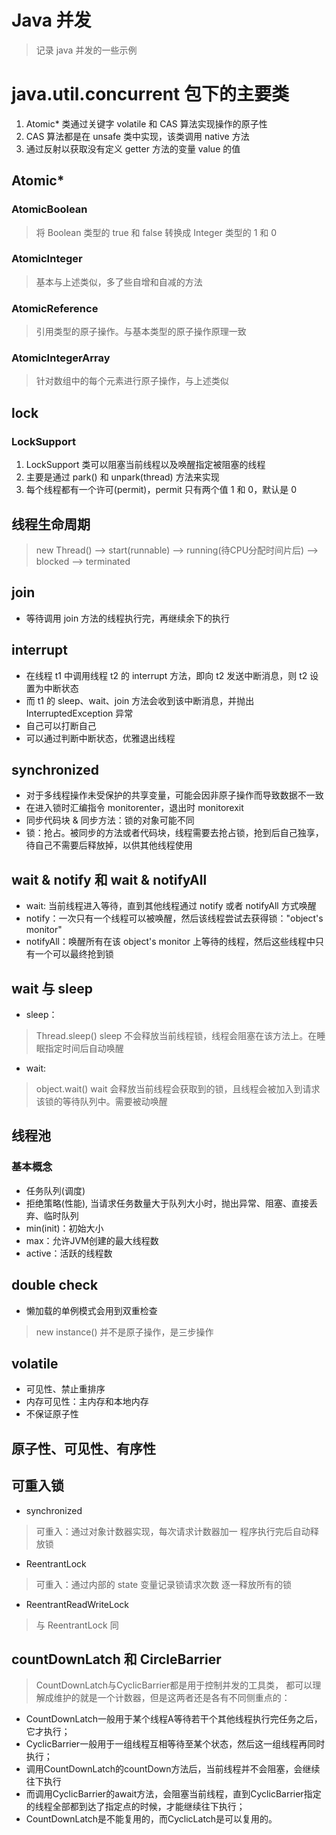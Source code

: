 # Java 并发
> 记录 java 并发的一些示例

# java.util.concurrent 包下的主要类
1. Atomic* 类通过关键字 volatile 和 CAS 算法实现操作的原子性
2. CAS 算法都是在 unsafe 类中实现，该类调用 native 方法
3. 通过反射以获取没有定义 getter 方法的变量 value 的值

## Atomic*
### AtomicBoolean
> 将 Boolean 类型的 true 和 false 转换成 Integer 类型的 1 和 0

### AtomicInteger
> 基本与上述类似，多了些自增和自减的方法

### AtomicReference 
> 引用类型的原子操作。与基本类型的原子操作原理一致

### AtomicIntegerArray
> 针对数组中的每个元素进行原子操作，与上述类似


## lock
### LockSupport
1. LockSupport 类可以阻塞当前线程以及唤醒指定被阻塞的线程
2. 主要是通过 park() 和 unpark(thread) 方法来实现
3. 每个线程都有一个许可(permit)，permit 只有两个值 1 和 0，默认是 0


## 线程生命周期
> new Thread() --> start(runnable) --> running(待CPU分配时间片后) --> blocked --> terminated

## join
* 等待调用 join 方法的线程执行完，再继续余下的执行

## interrupt
* 在线程 t1 中调用线程 t2 的 interrupt 方法，即向 t2 发送中断消息，则 t2 设置为中断状态
* 而 t1 的 sleep、wait、join 方法会收到该中断消息，并抛出 InterruptedException 异常
* 自己可以打断自己
* 可以通过判断中断状态，优雅退出线程

## synchronized
* 对于多线程操作未受保护的共享变量，可能会因非原子操作而导致数据不一致
* 在进入锁时汇编指令 monitorenter，退出时 monitorexit
* 同步代码块 & 同步方法：锁的对象可能不同
* 锁：抢占。被同步的方法或者代码块，线程需要去抢占锁，抢到后自己独享，待自己不需要后释放掉，以供其他线程使用

## wait & notify 和 wait & notifyAll
* wait: 当前线程进入等待，直到其他线程通过 notify 或者 notifyAll 方式唤醒
* notify：一次只有一个线程可以被唤醒，然后该线程尝试去获得锁："object's monitor"
* notifyAll：唤醒所有在该 object's monitor 上等待的线程，然后这些线程中只有一个可以最终抢到锁 

## wait 与 sleep
* sleep：
> Thread.sleep()
> sleep 不会释放当前线程锁，线程会阻塞在该方法上。在睡眠指定时间后自动唤醒

* wait: 
> object.wait()
> wait 会释放当前线程会获取到的锁，且线程会被加入到请求该锁的等待队列中。需要被动唤醒

## 线程池
### 基本概念
* 任务队列(调度)
* 拒绝策略(性能), 当请求任务数量大于队列大小时，抛出异常、阻塞、直接丢弃、临时队列
* min(init)：初始大小
* max：允许JVM创建的最大线程数
* active：活跃的线程数

## double check
* 懒加载的单例模式会用到双重检查
> new instance() 并不是原子操作，是三步操作


## volatile
* 可见性、禁止重排序
* 内存可见性：主内存和本地内存
* 不保证原子性

## 原子性、可见性、有序性

## 可重入锁
* synchronized
> 可重入：通过对象计数器实现，每次请求计数器加一
> 程序执行完后自动释放锁
* ReentrantLock
> 可重入：通过内部的 state 变量记录锁请求次数
> 逐一释放所有的锁
* ReentrantReadWriteLock
> 与 ReentrantLock 同

## countDownLatch 和 CircleBarrier
> CountDownLatch与CyclicBarrier都是用于控制并发的工具类，
> 都可以理解成维护的就是一个计数器，但是这两者还是各有不同侧重点的：
* CountDownLatch一般用于某个线程A等待若干个其他线程执行完任务之后，它才执行；
* CyclicBarrier一般用于一组线程互相等待至某个状态，然后这一组线程再同时执行；
* 调用CountDownLatch的countDown方法后，当前线程并不会阻塞，会继续往下执行
* 而调用CyclicBarrier的await方法，会阻塞当前线程，直到CyclicBarrier指定的线程全部都到达了指定点的时候，才能继续往下执行；
* CountDownLatch是不能复用的，而CyclicLatch是可以复用的。
